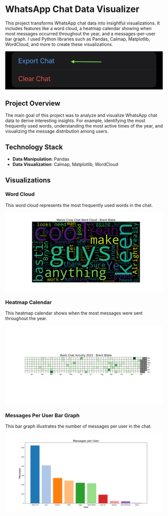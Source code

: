 # WhatsApp Chat Data Visualizer

This project transforms WhatsApp chat data into insightful visualizations. It includes features like a word cloud, a heatmap calendar showing when most messages occurred throughout the year, and a messages-per-user bar graph. I used Python libraries such as Pandas, Calmap, Matplotlib, WordCloud, and more to create these visualizations.

![Header Image](Example%20Outputs/export.jpg)

## Project Overview

The main goal of this project was to analyze and visualize WhatsApp chat data to derive interesting insights. For example, identifying the most frequently used words, understanding the most active times of the year, and visualizing the message distribution among users.

## Technology Stack

- **Data Manipulation**: Pandas
- **Data Visualization**: Calmap, Matplotlib, WordCloud

## Visualizations

### Word Cloud

This word cloud represents the most frequently used words in the chat.

![Word Cloud](Example%20Outputs/Brent%20BlakeWordCloud.png)

### Heatmap Calendar

This heatmap calendar shows when the most messages were sent throughout the year.

![Heatmap Calendar](Example%20Outputs/Brent%20BlakeYear.png)

### Messages Per User Bar Graph

This bar graph illustrates the number of messages per user in the chat.

![Messages Per User](Example%20Outputs/Conversation%20Street.png)

